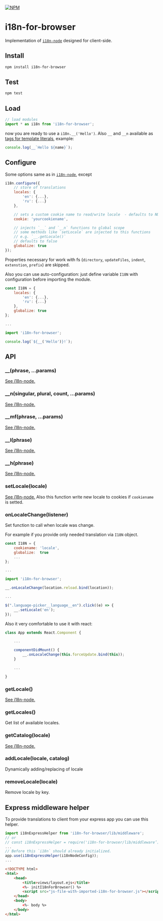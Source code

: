 [![NPM](https://nodei.co/npm/i18n-for-browser.png?downloads=true&downloadRank=true&stars=true)](https://nodei.co/npm/i18n-for-browser/)

# i18n-for-browser

Implementation of [`i18n-node`](https://github.com/mashpie/i18n-node) designed for client-side.

## Install

```sh
npm install i18n-for-browser
```

## Test

```sh
npm test
```

## Load

```js
// load modules
import * as i18n from 'i18n-for-browser';
```

now you are ready to use a `i18n.__('Hello')`. Also `__` and `__n` available as [tags for template literals](https://developer.mozilla.org/en-US/docs/Web/JavaScript/Reference/Template_literals#Tagged_template_literals), example:
```js
console.log(__`Hello ${name}`);
```

## Configure

Some options same as in [`i18n-node`](https://github.com/mashpie/i18n-node), except
```js
i18n.configure({
	// store of translations
	locales: {
		'en': {...},
		'ru': {...}
	},

	// sets a custom cookie name to read/write locale  - defaults to NULL
	cookie: 'yourcookiename',

	// injects `__` and `__n` functions to global scope
	// some methods like `setLocale` are injected to this functions
	// e.g. `__.getLocale()`
	// defaults to false
	globalize: true
});
```

Properties necessary for work with fs (`directory`, `updateFiles`, `indent`, `extenstion`, `prefix`) are skipped.

Also you can use auto-configuration: just define variable `I18N` with configuration before importing the module.
```js
const I18N = {
	locales: {
		'en': {...},
		'ru': {...}
	},
	globalize: true
};

...

import 'i18n-for-browser';

console.log(`${__('Hello')}!`);

```

## API

### __(phrase, ...params)

[See i18n-node.](https://github.com/mashpie/i18n-node#i18n__)

### __n(singular, plural, count, ...params)

[See i18n-node.](https://github.com/mashpie/i18n-node#i18n__n)

### __mf(phrase, ...params)

[See i18n-node.](https://github.com/mashpie/i18n-node#i18n__mf)

### __l(phrase)

[See i18n-node.](https://github.com/mashpie/i18n-node#i18n__l)

### __h(phrase)

[See i18n-node.](https://github.com/mashpie/i18n-node#i18n__h)

### setLocale(locale)

[See i18n-node.](https://github.com/mashpie/i18n-node#i18nsetlocale) Also this function write new locale to cookies if `cookiename` is setted.

### onLocaleChange(listener)

Set function to call when locale was change.

For example if you provide only needed translation via `I18N` object.
```js
const I18N = {
	cookiename: 'locale',
	globalize:  true
	...
};

...

import 'i18n-for-browser';

__.onLocaleChange(location.reload.bind(location));

...

$(".language-picker__language__en").click((e) => {
	__.setLocale('en');
});

```

Also it very comfortable to use it with react:
```js
class App extends React.Component {

	...

	componentDidMount() {
		__.onLocaleChange(this.forceUpdate.bind(this));
	}

	...

}
```

### getLocale()

[See i18n-node.](https://github.com/mashpie/i18n-node#i18ngetlocale)

### getLocales()

Get list of available locales.

### getCatalog(locale)

[See i18n-node.](https://github.com/mashpie/i18n-node#i18ngetcatalog)

### addLocale(locale, catalog)

Dynamically adding/replacing of locale

### removeLocale(locale)

Remove locale by key.

## Express middleware helper

To provide translations to client from your express app you can use this helper.
```js
import i18nExpressHelper from 'i18n-for-browser/lib/middleware';
// or 
// const i18nExpressHelper = require('i18n-for-browser/lib/middleware’);
...
// Before this `i18n` should already initialized.
app.use(i18nExpressHelper(i18nNodeConfig));
...
```

```html
<!DOCTYPE html>
<html>
    <head>
        <title>views/layout.ejs</title>
        <%- initI18nForBrowser() %>
        <script src="js-file-with-imported-i18n-for-browser.js"></script>
    </head>
    <body>
        <%- body %>
    </body>
</html>
```
